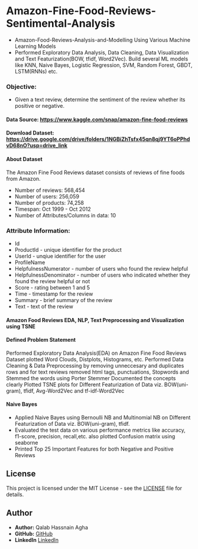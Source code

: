 # Amazon-Fine-Food-Reviews-Sentimental-Analysis
- Amazon-Food-Reviews-Analysis-and-Modelling Using Various Machine Learning Models
- Performed Exploratory Data Analysis, Data Cleaning, Data Visualization and Text Featurization(BOW, tfidf, Word2Vec). Build several ML models like KNN, Naive Bayes, Logistic Regression, SVM, Random Forest, GBDT, LSTM(RNNs) etc.

### Objective:
  - Given a text review, determine the sentiment of the review whether its positive or negative.

#### Data Source: https://www.kaggle.com/snap/amazon-fine-food-reviews
#### Download Dataset: https://drive.google.com/drive/folders/1NGBiZhTsfx45qn8qj9YT6oPPhdvD68nO?usp=drive_link 

#### About Dataset
The Amazon Fine Food Reviews dataset consists of reviews of fine foods from Amazon.


* Number of reviews: 568,454
* Number of users: 256,059
* Number of products: 74,258
* Timespan: Oct 1999 - Oct 2012
* Number of Attributes/Columns in data: 10


### Attribute Information:

* Id
* ProductId - unique identifier for the product
* UserId - unqiue identifier for the user
* ProfileName
* HelpfulnessNumerator - number of users who found the review helpful
* HelpfulnessDenominator - number of users who indicated whether they found the review helpful or not
* Score - rating between 1 and 5
* Time - timestamp for the review
* Summary - brief summary of the review
* Text - text of the review

#### Amazon Food Reviews EDA, NLP, Text Preprocessing and Visualization using TSNE
#### Defined Problem Statement
Performed Exploratory Data Analysis(EDA) on Amazon Fine Food Reviews Dataset plotted Word Clouds, Distplots, Histograms, etc.
Performed Data Cleaning & Data Preprocessing by removing unneccesary and duplicates rows and for text reviews removed html tags, punctuations, Stopwords and Stemmed the words using Porter Stemmer
Documented the concepts clearly
Plotted TSNE plots for Different Featurization of Data viz. BOW(uni-gram), tfidf, Avg-Word2Vec and tf-idf-Word2Vec



#### Naive Bayes
- Applied Naive Bayes using Bernoulli NB and Multinomial NB on Different Featurization of Data viz. BOW(uni-gram), tfidf.
- Evaluated the test data on various performance metrics like accuracy, f1-score, precision, recall,etc. also plotted Confusion matrix using seaborne
- Printed Top 25 Important Features for both Negative and Positive Reviews
## License
This project is licensed under the MIT License - see the [LICENSE](LICENSE) file for details.

## Author
- **Author:** Qalab Hassnain Agha
- **GitHub:** [GitHub](https://github.com/qalab-e-hassnain)
- **LinkedIn** [LinkedIn](www.linkedin.com/in/qalabhassnainagha/)